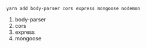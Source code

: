 ``` yarn add body-parser cors express mongoose nodemon ```
  1. body-parser
  2. cors
  3. express
  4. mongoose

